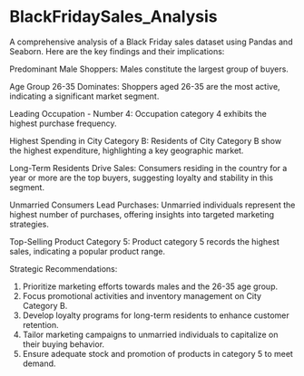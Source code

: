 # BlackFridaySales_Analysis
A comprehensive analysis of a Black Friday sales dataset using Pandas and Seaborn. Here are the key findings and their implications:

Predominant Male Shoppers: Males constitute the largest group of buyers.

Age Group 26-35 Dominates: Shoppers aged 26-35 are the most active, indicating a significant market segment.

Leading Occupation - Number 4: Occupation category 4 exhibits the highest purchase frequency.

Highest Spending in City Category B: Residents of City Category B show the highest expenditure, highlighting a key geographic market.

Long-Term Residents Drive Sales: Consumers residing in the country for a year or more are the top buyers, suggesting loyalty and stability in this segment.

Unmarried Consumers Lead Purchases: Unmarried individuals represent the highest number of purchases, offering insights into targeted marketing strategies.

Top-Selling Product Category 5: Product category 5 records the highest sales, indicating a popular product range.

Strategic Recommendations:
1. Prioritize marketing efforts towards males and the 26-35 age group.
2. Focus promotional activities and inventory management on City Category B.
3. Develop loyalty programs for long-term residents to enhance customer retention.
4. Tailor marketing campaigns to unmarried individuals to capitalize on their buying behavior.
5. Ensure adequate stock and promotion of products in category 5 to meet demand.
